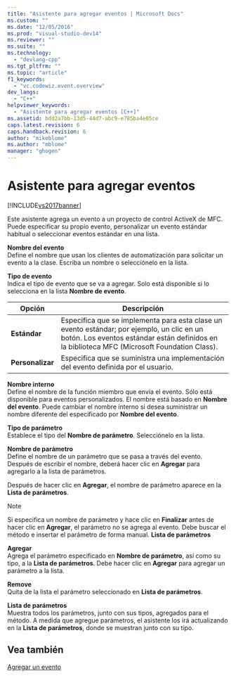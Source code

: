 ```yaml
---
title: "Asistente para agregar eventos | Microsoft Docs"
ms.custom: ""
ms.date: "12/05/2016"
ms.prod: "visual-studio-dev14"
ms.reviewer: ""
ms.suite: ""
ms.technology: 
  - "devlang-cpp"
ms.tgt_pltfrm: ""
ms.topic: "article"
f1_keywords: 
  - "vc.codewiz.event.overview"
dev_langs: 
  - "C++"
helpviewer_keywords: 
  - "Asistente para agregar eventos [C++]"
ms.assetid: bdd2a7bb-13d5-44d7-abc9-e785ba4e05ce
caps.latest.revision: 6
caps.handback.revision: 6
author: "mikeblome"
ms.author: "mblome"
manager: "ghogen"
---
```

# Asistente para agregar eventos
[!INCLUDE[vs2017banner](../assembler/inline/includes/vs2017banner.md)]

Este asistente agrega un evento a un proyecto de control ActiveX de MFC.  Puede especificar su propio evento, personalizar un evento estándar habitual o seleccionar eventos estándar en una lista.  
  
 **Nombre del evento**  
 Define el nombre que usan los clientes de automatización para solicitar un evento a la clase.  Escriba un nombre o selecciónelo en la lista.  
  
 **Tipo de evento**  
 Indica el tipo de evento que se va a agregar.  Solo está disponible si lo selecciona en la lista **Nombre de evento**.  
  
|Opción|Descripción|  
|------------|-----------------|  
|**Estándar**|Especifica que se implementa para esta clase un evento estándar; por ejemplo, un clic en un botón.  Los eventos estándar están definidos en la biblioteca MFC \(Microsoft Foundation Class\).|  
|**Personalizar**|Especifica que se suministra una implementación del evento definida por el usuario.|  
  
 **Nombre interno**  
 Define el nombre de la función miembro que envía el evento.  Sólo está disponible para eventos personalizados.  El nombre está basado en **Nombre del evento**.  Puede cambiar el nombre interno si desea suministrar un nombre diferente del especificado por **Nombre del evento**.  
  
 **Tipo de parámetro**  
 Establece el tipo del **Nombre de parámetro**.  Selecciónelo en la lista.  
  
 **Nombre de parámetro**  
 Define el nombre de un parámetro que se pasa a través del evento.  Después de escribir el nombre, deberá hacer clic en **Agregar** para agregarlo a la lista de parámetros.  
  
 Después de hacer clic en **Agregar**, el nombre de parámetro aparece en la **Lista de parámetros**.  
  
> [!NOTE]
>  Si especifica un nombre de parámetro y hace clic en **Finalizar** antes de hacer clic en **Agregar**, el parámetro no se agrega al evento.  Debe buscar el método e insertar el parámetro de forma manual. **Lista de parámetros**  
  
 **Agregar**  
 Agrega el parámetro especificado en **Nombre de parámetro**, así como su tipo, a la **Lista de parámetros**.  Debe hacer clic en **Agregar** para agregar un parámetro a la lista.  
  
 **Remove**  
 Quita de la lista el parámetro seleccionado en **Lista de parámetros**.  
  
 **Lista de parámetros**  
 Muestra todos los parámetros, junto con sus tipos, agregados para el método.  A medida que agregue parámetros, el asistente los irá actualizando en la **Lista de parámetros**, donde se muestran junto con su tipo.  
  
## Vea también  
 [Agregar un evento](../ide/adding-an-event-visual-cpp.md)